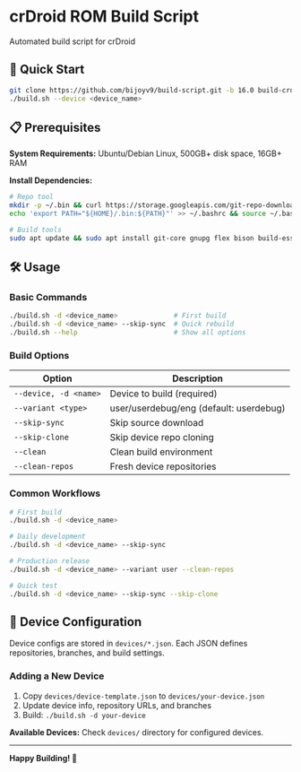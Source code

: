 # crDroid ROM Build Script

Automated build script for crDroid

## 🚀 Quick Start

```bash
git clone https://github.com/bijoyv9/build-script.git -b 16.0 build-crdroid && cd build-crdroid && chmod +x build.sh
./build.sh --device <device_name>
```

## 📋 Prerequisites

**System Requirements:** Ubuntu/Debian Linux, 500GB+ disk space, 16GB+ RAM

**Install Dependencies:**
```bash
# Repo tool
mkdir -p ~/.bin && curl https://storage.googleapis.com/git-repo-downloads/repo > ~/.bin/repo && chmod a+rx ~/.bin/repo
echo 'export PATH="${HOME}/.bin:${PATH}"' >> ~/.bashrc && source ~/.bashrc

# Build tools
sudo apt update && sudo apt install git-core gnupg flex bison build-essential zip curl zlib1g-dev libc6-dev-i386 libncurses5 lib32ncurses5-dev x11proto-core-dev libx11-dev lib32z1-dev libgl1-mesa-dev libxml2-utils xsltproc unzip fontconfig python3 jq
```

## 🛠️ Usage

### Basic Commands
```bash
./build.sh -d <device_name>              # First build
./build.sh -d <device_name> --skip-sync  # Quick rebuild
./build.sh --help                        # Show all options
```

### Build Options

| Option | Description |
|--------|-------------|
| `--device, -d <name>` | Device to build (required) |
| `--variant <type>` | user/userdebug/eng (default: userdebug) |
| `--skip-sync` | Skip source download |
| `--skip-clone` | Skip device repo cloning |
| `--clean` | Clean build environment |
| `--clean-repos` | Fresh device repositories |

### Common Workflows
```bash
# First build
./build.sh -d <device_name>

# Daily development
./build.sh -d <device_name> --skip-sync

# Production release
./build.sh -d <device_name> --variant user --clean-repos

# Quick test
./build.sh -d <device_name> --skip-sync --skip-clone
```

## 📱 Device Configuration

Device configs are stored in `devices/*.json`. Each JSON defines repositories, branches, and build settings.

### Adding a New Device
1. Copy `devices/device-template.json` to `devices/your-device.json`
2. Update device info, repository URLs, and branches
3. Build: `./build.sh -d your-device`

**Available Devices:**
Check `devices/` directory for configured devices.

---

**Happy Building! 🚀**
